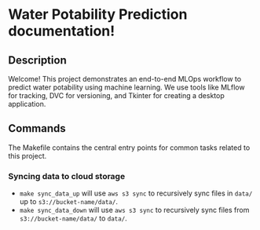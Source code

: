 # Water Potability Prediction documentation!

## Description

Welcome! This project demonstrates an end-to-end MLOps workflow to predict water potability using machine learning. We use tools like MLflow for tracking, DVC for versioning, and Tkinter for creating a desktop application.

## Commands

The Makefile contains the central entry points for common tasks related to this project.

### Syncing data to cloud storage

* `make sync_data_up` will use `aws s3 sync` to recursively sync files in `data/` up to `s3://bucket-name/data/`.
* `make sync_data_down` will use `aws s3 sync` to recursively sync files from `s3://bucket-name/data/` to `data/`.


